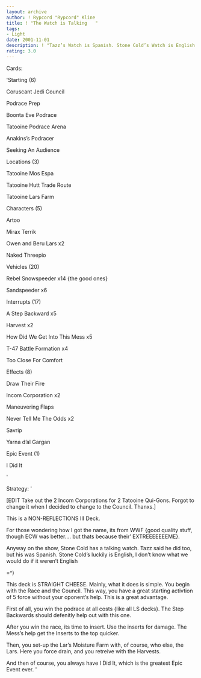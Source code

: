 ```yaml
---
layout: archive
author: ! Rypcord "Rypcord" Kline
title: ! "The Watch is Talking   "
tags:
- Light
date: 2001-11-01
description: ! "Tazz’s Watch is Spanish. Stone Cold’s Watch is English. This is a Cheese deck."
rating: 3.0
---
```

Cards: 

'Starting (6) 

Coruscant Jedi Council

Podrace Prep 

Boonta Eve Podrace 

Tatooine Podrace Arena 

Anakins’s Podracer 

Seeking An Audience 


Locations (3) 

Tatooine Mos Espa 

Tatooine Hutt Trade Route 

Tatooine Lars Farm 


Characters (5) 

Artoo 

Mirax Terrik 

Owen and Beru Lars x2 

Naked Threepio


Vehicles (20) 

Rebel Snowspeeder x14 {the good ones}

Sandspeeder x6 


Interrupts (17) 

A Step Backward x5 

Harvest x2 

How Did We Get Into This Mess x5 

T-47 Battle Formation x4 

Too Close For Comfort 


Effects (8) 

Draw Their Fire 

Incom Corporation x2 

Maneuvering Flaps 

Never Tell Me The Odds x2 

Savrip 

Yarna d’al Gargan 


Epic Event (1) 

I Did It 

'

Strategy: '

[EDIT Take out the 2 Incom Corporations for 2 Tatooine Qui-Gons. Forgot to change it when I decided to change to the Council. Thanxs.]


This is a NON-REFLECTIONS III Deck.


For those wondering how I got the name, its from WWF {good quality stuff, though ECW was better.... but thats because their’ EXTREEEEEEEME}.


Anyway on the show, Stone Cold has a talking watch. Tazz said he did too, but his was Spanish. Stone Cold’s luckily is English, I don’t know what we would do if it weren’t English 

=^)



This deck is STRAIGHT CHEESE. Mainly, what it does is simple. You begin with the Race and the Council. This way, you have a great starting activtion of 5 force without your oponent’s help. This is a great advantage.


First of all, you win the podrace at all costs {like all LS decks}. The Step Backwards should defenitly help out with this one.


After you win the race, its time to insert. Use the inserts for damage. The Mess’s help get the Inserts to the top quicker.


Then, you set-up the Lar’s Moisture Farm with, of course, who else, the Lars. Here you force drain, and you retreive with the Harvests. 


And then of course, you always have I Did It, which is the greatest Epic Event ever.  '